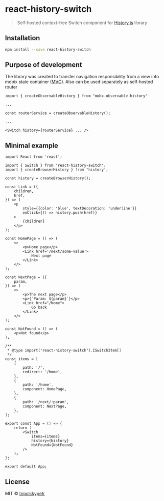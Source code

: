# react-history-switch

> Self-hosted context-free Switch component for [History.js](https://www.npmjs.com/package/history) library

## Installation

```bash
npm install --save react-history-switch
```

## Purpose of development

The library was created to transfer navigation responsibility from a view into mobix state container ([MVC](https://en.wikipedia.org/wiki/Model-view-controller)). Also can be used separately as self-hosted router

```tsx
import { createObservableHistory } from "mobx-observable-history"

...

const routerService = createObservableHistory();

...

<Switch history={routerService} ... />
```

## Minimal example

```tsx
import React from 'react';

import { Switch } from 'react-history-switch';
import { createBrowserHistory } from 'history';

const history = createBrowserHistory();

const Link = ({
    children,
    href,
}) => (
    <p
        style={{color: 'blue', textDecoration: 'underline'}}
        onClick={() => history.push(href)}
    >
        {children}
    </p>
);

const HomePage = () => (
    <>
        <p>Home page</p>
        <Link href='/next/some-value'>
            Next page
        </Link>
    </>
);

const NextPage = ({
    param,
}) => (
    <>
        <p>The next page</p>
        <p>{`Param: ${param}`}</p>
        <Link href="/home">
            Go back
        </Link>
    </>
);

const NotFound = () => (
    <p>Not found</p>
);

/**
 * @type import('react-history-switch').ISwitchItem[]
 */
const items = [
    {
        path: '/',
        redirect: '/home',
    },
    {
        path: '/home',
        component: HomePage,
    },
    {
        path: '/next/:param',
        component: NextPage,
    },
];

export const App = () => {
    return (
        <Switch
            items={items}
            history={history}
            NotFound={NotFound}
        />
    );
};

export default App;
```

## License

MIT © [tripolskypetr](https://github.com/tripolskypetr)
